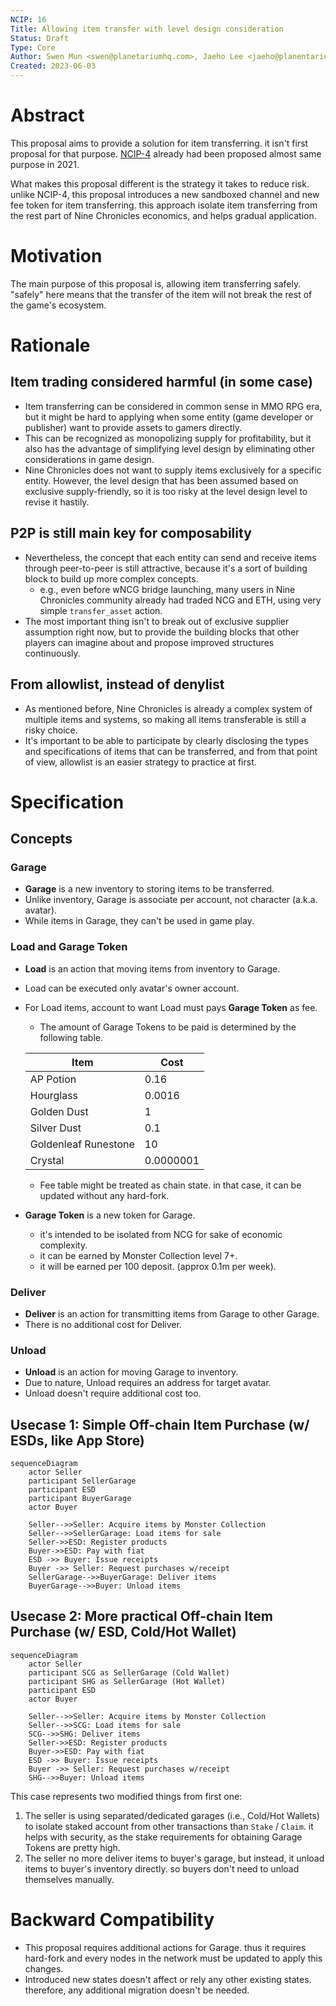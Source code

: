 ```yaml
---
NCIP: 16
Title: Allowing item transfer with level design consideration
Status: Draft
Type: Core
Author: Swen Mun <swen@planetariumhq.com>, Jaeho Lee <jaeho@planentariumhq.com>, Seungmin Hyun <seungmin@planetariumhq.com>,  et al.
Created: 2023-06-03
---
```

# Abstract

This proposal aims to provide a solution for item transferring. it isn't first proposal for that purpose. [NCIP-4][] already had been proposed almost same purpose in 2021. 

What makes this proposal different is the strategy it takes to reduce risk. unlike NCIP-4, this proposal introduces a new sandboxed channel and new fee token for item transferring. this approach isolate item transferring from the rest part of Nine Chronicles economics, and helps gradual application.

[NCIP-4]: https://docs.google.com/document/d/1YcHchHDYIXchSEleFkYTMgz67h32es9qjSDh_pfcoR0/edit

# Motivation

The main purpose of this proposal is, allowing item transferring safely. "safely" here means that the transfer of the item will not break the rest of the game's ecosystem.

# Rationale
## Item trading considered harmful (in some case)

* Item transferring can be considered in common sense in MMO RPG era, but it might be hard to applying when some entity (game developer or publisher) want to provide assets to gamers directly.
* This can be recognized as monopolizing supply for profitability, but it also has the advantage of simplifying level design by eliminating other considerations in game design.
* Nine Chronicles does not want to supply items exclusively for a specific entity. However, the level design that has been assumed based on exclusive supply-friendly, so it is too risky at the level design level to revise it hastily.

## P2P is still main key for composability
* Nevertheless, the concept that each entity can send and receive items through peer-to-peer is still attractive, because it's a sort of building block to build up more complex concepts.
    * e.g., even before wNCG bridge launching, many users in Nine Chronicles community already had traded NCG and ETH, using very simple `transfer_asset` action.
* The most important thing isn't to break out of exclusive supplier assumption right now, but to provide the building blocks that other players can imagine about and propose improved structures continuously.

## From allowlist, instead of denylist
* As mentioned before, Nine Chronicles is already a complex system of multiple items and systems, so making all items transferable is still a risky choice.
* It's important to be able to participate by clearly disclosing the types and specifications of items that can be transferred, and from that point of view, allowlist is an easier strategy to practice at first.

# Specification
## Concepts
### Garage
* **Garage** is a new inventory to storing items to be transferred.
* Unlike inventory, Garage is associate per account, not character (a.k.a. avatar).
* While items in Garage, they can't be used in game play.

### Load and Garage Token
* **Load** is an action that moving items from inventory to Garage.
* Load can be executed only avatar's owner account.
* For Load items, account to want Load must pays **Garage Token** as fee. 
    * The amount of Garage Tokens to be paid is determined by the following table.

    | Item | Cost |
    | ---- | ---- |
    | AP Potion | 0.16 |
    | Hourglass | 0.0016 |
    | Golden Dust | 1 |
    | Silver Dust | 0.1 |
    | Goldenleaf Runestone | 10 |
    | Crystal | 0.0000001 |

    * Fee table might be treated as chain state. in that case, it can be updated without any hard-fork.
* **Garage Token** is a new token for Garage. 
    * it's intended to be isolated from NCG for sake of economic complexity.
    * it can be earned by Monster Collection level 7+.
    * it will be earned per 100 deposit. (approx 0.1m per week).

### Deliver
* **Deliver** is an action for transmitting items from Garage to other Garage.
* There is no additional cost for Deliver.

### Unload
* **Unload** is an action for moving Garage to inventory.
* Due to nature, Unload requires an address for target avatar.
* Unload doesn't require additional cost too.

## Usecase 1: Simple Off-chain Item Purchase (w/ ESDs, like App Store)

```mermaid
sequenceDiagram
    actor Seller
	participant SellerGarage
    participant ESD
    participant BuyerGarage
    actor Buyer

    Seller-->>Seller: Acquire items by Monster Collection
    Seller-->>SellerGarage: Load items for sale 
    Seller->>ESD: Register products
    Buyer->>ESD: Pay with fiat
    ESD ->> Buyer: Issue receipts
    Buyer ->> Seller: Request purchases w/receipt
    SellerGarage-->>BuyerGarage: Deliver items
    BuyerGarage-->>Buyer: Unload items
```

## Usecase 2: More practical Off-chain Item Purchase (w/ ESD, Cold/Hot Wallet)
```mermaid
sequenceDiagram
    actor Seller
    participant SCG as SellerGarage (Cold Wallet)
    participant SHG as SellerGarage (Hot Wallet)
    participant ESD
    actor Buyer

    Seller-->>Seller: Acquire items by Monster Collection
    Seller-->>SCG: Load items for sale
    SCG-->>SHG: Deliver items
    Seller->>ESD: Register products
    Buyer->>ESD: Pay with fiat
    ESD ->> Buyer: Issue receipts
    Buyer ->> Seller: Request purchases w/receipt
    SHG-->>Buyer: Unload items
```

This case represents two modified things from first one:

1. The seller is using separated/dedicated garages (i.e., Cold/Hot Wallets) to isolate staked account from other transactions than `Stake` / `Claim`. it helps with security, as the stake requirements for obtaining Garage Tokens are pretty high.
2. The seller no more deliver items to buyer's garage, but instead, it unload items to buyer's inventory directly. so buyers don't need to unload themselves manually.

# Backward Compatibility
* This proposal requires additional actions for Garage. thus it requires hard-fork and every nodes in the network must be updated to apply this changes.
* Introduced new states doesn't affect or rely any other existing states. therefore, any additional migration doesn't be needed.

